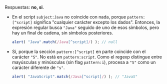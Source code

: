 Respuestas: **no, si**.

- En el script `subject:Java` no coincide con nada, porque `pattern:[^script]` significa "cualquier carácter excepto los dados". Entonces, la expresión regular busca `"Java"` seguido de uno de esos símbolos, pero hay un final de cadena, sin símbolos posteriores.

    ```js run
    alert( "Java".match(/Java[^script]/) ); // null
    ```
- Sí, porque la sección `pattern:[^script]` en parte coincide con el carácter `"S"`. No está en `pattern:script`. Como el regexp distingue entre mayúsculas y minúsculas (sin flag `pattern:i`), procesa a `"S"` como un carácter diferente de `"s"`.

    ```js run
    alert( "JavaScript".match(/Java[^script]/) ); // "JavaS"
    ```
